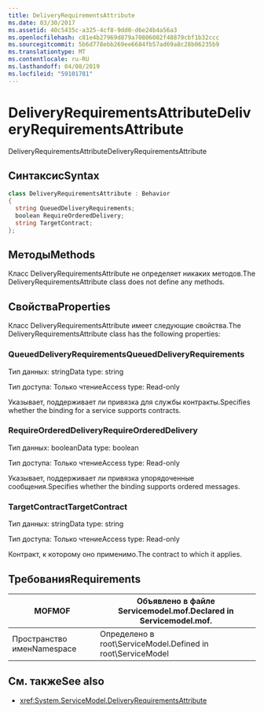 ```yaml
---
title: DeliveryRequirementsAttribute
ms.date: 03/30/2017
ms.assetid: 40c5435c-a325-4cf8-9dd0-d6e24b4a56a3
ms.openlocfilehash: c81e4b27969d879a70806082f48879cbf1b32ccc
ms.sourcegitcommit: 5b6d778ebb269ee6684fb57ad69a8c28b06235b9
ms.translationtype: MT
ms.contentlocale: ru-RU
ms.lasthandoff: 04/08/2019
ms.locfileid: "59101781"
---
```

# <a name="deliveryrequirementsattribute"></a><span data-ttu-id="378fe-102">DeliveryRequirementsAttribute</span><span class="sxs-lookup"><span data-stu-id="378fe-102">DeliveryRequirementsAttribute</span></span>
<span data-ttu-id="378fe-103">DeliveryRequirementsAttribute</span><span class="sxs-lookup"><span data-stu-id="378fe-103">DeliveryRequirementsAttribute</span></span>  
  
## <a name="syntax"></a><span data-ttu-id="378fe-104">Синтаксис</span><span class="sxs-lookup"><span data-stu-id="378fe-104">Syntax</span></span>  
  
```csharp
class DeliveryRequirementsAttribute : Behavior  
{  
  string QueuedDeliveryRequirements;  
  boolean RequireOrderedDelivery;  
  string TargetContract;  
};  
```  
  
## <a name="methods"></a><span data-ttu-id="378fe-105">Методы</span><span class="sxs-lookup"><span data-stu-id="378fe-105">Methods</span></span>  
 <span data-ttu-id="378fe-106">Класс DeliveryRequirementsAttribute не определяет никаких методов.</span><span class="sxs-lookup"><span data-stu-id="378fe-106">The DeliveryRequirementsAttribute class does not define any methods.</span></span>  
  
## <a name="properties"></a><span data-ttu-id="378fe-107">Свойства</span><span class="sxs-lookup"><span data-stu-id="378fe-107">Properties</span></span>  
 <span data-ttu-id="378fe-108">Класс DeliveryRequirementsAttribute имеет следующие свойства.</span><span class="sxs-lookup"><span data-stu-id="378fe-108">The DeliveryRequirementsAttribute class has the following properties:</span></span>  
  
### <a name="queueddeliveryrequirements"></a><span data-ttu-id="378fe-109">QueuedDeliveryRequirements</span><span class="sxs-lookup"><span data-stu-id="378fe-109">QueuedDeliveryRequirements</span></span>  
 <span data-ttu-id="378fe-110">Тип данных: string</span><span class="sxs-lookup"><span data-stu-id="378fe-110">Data type: string</span></span>  
  
 <span data-ttu-id="378fe-111">Тип доступа: Только чтение</span><span class="sxs-lookup"><span data-stu-id="378fe-111">Access type: Read-only</span></span>  
  
 <span data-ttu-id="378fe-112">Указывает, поддерживает ли привязка для службы контракты.</span><span class="sxs-lookup"><span data-stu-id="378fe-112">Specifies whether the binding for a service supports contracts.</span></span>  
  
### <a name="requireordereddelivery"></a><span data-ttu-id="378fe-113">RequireOrderedDelivery</span><span class="sxs-lookup"><span data-stu-id="378fe-113">RequireOrderedDelivery</span></span>  
 <span data-ttu-id="378fe-114">Тип данных: boolean</span><span class="sxs-lookup"><span data-stu-id="378fe-114">Data type: boolean</span></span>  
  
 <span data-ttu-id="378fe-115">Тип доступа: Только чтение</span><span class="sxs-lookup"><span data-stu-id="378fe-115">Access type: Read-only</span></span>  
  
 <span data-ttu-id="378fe-116">Указывает, поддерживает ли привязка упорядоченные сообщения.</span><span class="sxs-lookup"><span data-stu-id="378fe-116">Specifies whether the binding supports ordered messages.</span></span>  
  
### <a name="targetcontract"></a><span data-ttu-id="378fe-117">TargetContract</span><span class="sxs-lookup"><span data-stu-id="378fe-117">TargetContract</span></span>  
 <span data-ttu-id="378fe-118">Тип данных: string</span><span class="sxs-lookup"><span data-stu-id="378fe-118">Data type: string</span></span>  
  
 <span data-ttu-id="378fe-119">Тип доступа: Только чтение</span><span class="sxs-lookup"><span data-stu-id="378fe-119">Access type: Read-only</span></span>  
  
 <span data-ttu-id="378fe-120">Контракт, к которому оно применимо.</span><span class="sxs-lookup"><span data-stu-id="378fe-120">The contract to which it applies.</span></span>  
  
## <a name="requirements"></a><span data-ttu-id="378fe-121">Требования</span><span class="sxs-lookup"><span data-stu-id="378fe-121">Requirements</span></span>  
  
|<span data-ttu-id="378fe-122">MOF</span><span class="sxs-lookup"><span data-stu-id="378fe-122">MOF</span></span>|<span data-ttu-id="378fe-123">Объявлено в файле Servicemodel.mof.</span><span class="sxs-lookup"><span data-stu-id="378fe-123">Declared in Servicemodel.mof.</span></span>|  
|---------|-----------------------------------|  
|<span data-ttu-id="378fe-124">Пространство имен</span><span class="sxs-lookup"><span data-stu-id="378fe-124">Namespace</span></span>|<span data-ttu-id="378fe-125">Определено в root\ServiceModel.</span><span class="sxs-lookup"><span data-stu-id="378fe-125">Defined in root\ServiceModel</span></span>|  
  
## <a name="see-also"></a><span data-ttu-id="378fe-126">См. также</span><span class="sxs-lookup"><span data-stu-id="378fe-126">See also</span></span>

- <xref:System.ServiceModel.DeliveryRequirementsAttribute>
